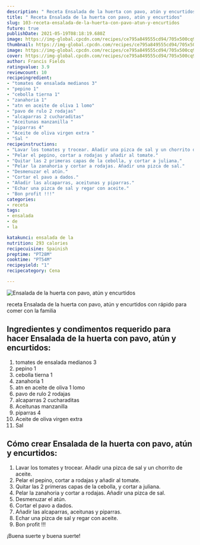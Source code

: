 ```yaml
---
description: " Receta Ensalada de la huerta con pavo, atún y encurtidos"
title: " Receta Ensalada de la huerta con pavo, atún y encurtidos"
slug: 103-receta-ensalada-de-la-huerta-con-pavo-atun-y-encurtidos
future: true
publishDate: 2021-05-19T08:18:19.680Z
image: https://img-global.cpcdn.com/recipes/ce795a849555cd94/705x500cq90/ensalada-de-la-huerta-con-pavo-atun-y-encurtidos-foto-principal.jpg
thumbnail: https://img-global.cpcdn.com/recipes/ce795a849555cd94/705x500cq90/ensalada-de-la-huerta-con-pavo-atun-y-encurtidos-foto-principal.jpg
image: https://img-global.cpcdn.com/recipes/ce795a849555cd94/705x500cq90/ensalada-de-la-huerta-con-pavo-atun-y-encurtidos-foto-principal.jpg
cover: https://img-global.cpcdn.com/recipes/ce795a849555cd94/705x500cq90/ensalada-de-la-huerta-con-pavo-atun-y-encurtidos-foto-principal.jpg
author: Francis Fields
ratingvalue: 3.9
reviewcount: 10
recipeingredient:
- "tomates de ensalada medianos 3"
- "pepino 1"
- "cebolla tierna 1"
- "zanahoria 1"
- "atn en aceite de oliva 1 lomo"
- "pavo de rulo 2 rodajas"
- "alcaparras 2 cucharaditas"
- "Aceitunas manzanilla "
- "piparras 4"
- "Aceite de oliva virgen extra "
- "Sal "
recipeinstructions:
- "Lavar los tomates y trocear. Añadir una pizca de sal y un chorrito de aceite."
- "Pelar el pepino, cortar a rodajas y añadir al tomate."
- "Quitar las 2 primeras capas de la cebolla, y cortar a juliana."
- "Pelar la zanahoria y cortar a rodajas. Añadir una pizca de sal."
- "Desmenuzar el atún."
- "Cortar el pavo a dados."
- "Añadir las alcaparras, aceitunas y piparras."
- "Echar una pizca de sal y regar con aceite."
- "Bon profit !!!"
categories:
- receta
tags:
- ensalada
- de
- la

katakunci: ensalada de la 
nutrition: 293 calories
recipecuisine: Spainish
preptime: "PT28M"
cooktime: "PT54M"
recipeyield: "1"
recipecategory: Cena

---
```



![Ensalada de la huerta con pavo, atún y encurtidos](https://img-global.cpcdn.com/recipes/ce795a849555cd94/705x500cq90/ensalada-de-la-huerta-con-pavo-atun-y-encurtidos-foto-principal.jpg)

receta Ensalada de la huerta con pavo, atún y encurtidos con rápido para comer con la familia

<!--inarticleads1-->

## Ingredientes y condimentos requerido para hacer Ensalada de la huerta con pavo, atún y encurtidos:

1. tomates de ensalada medianos 3
1. pepino 1
1. cebolla tierna 1
1. zanahoria 1
1. atn en aceite de oliva 1 lomo
1. pavo de rulo 2 rodajas
1. alcaparras 2 cucharaditas
1. Aceitunas manzanilla 
1. piparras 4
1. Aceite de oliva virgen extra 
1. Sal 



<!--inarticleads2-->

## Cómo crear Ensalada de la huerta con pavo, atún y encurtidos:

1. Lavar los tomates y trocear. Añadir una pizca de sal y un chorrito de aceite.
1. Pelar el pepino, cortar a rodajas y añadir al tomate.
1. Quitar las 2 primeras capas de la cebolla, y cortar a juliana.
1. Pelar la zanahoria y cortar a rodajas. Añadir una pizca de sal.
1. Desmenuzar el atún.
1. Cortar el pavo a dados.
1. Añadir las alcaparras, aceitunas y piparras.
1. Echar una pizca de sal y regar con aceite.
1. Bon profit !!!



¡Buena suerte y buena suerte!

